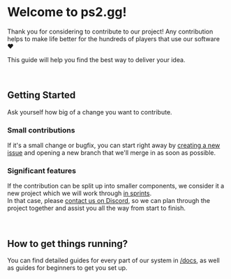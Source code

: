 # Welcome to ps2.gg!

Thank you for considering to contribute to our project! Any contribution helps to make life better for the hundreds of players that use our software ♥️

This guide will help you find the best way to deliver your idea.

<br>

## Getting Started

Ask yourself how big of a change you want to contribute.

### Small contributions

If it's a small change or bugfix, you can start right away by [creating a new issue](https://github.com/ps2gg/ps2.gg/issues/new) and opening a new branch that we'll merge in as soon as possible.

### Significant features

If the contribution can be split up into smaller components, we consider it a new project which we will work through [in sprints](/docs/Workflow.md).<br>
In that case, please [contact us on Discord](https://discord.gg/8MvTaUQM2E), so we can plan through the project together and assist you all the way from start to finish.

<br>

## How to get things running?

You can find detailed guides for every part of our system in [/docs](/docs/), as well as guides for beginners to get you set up.
